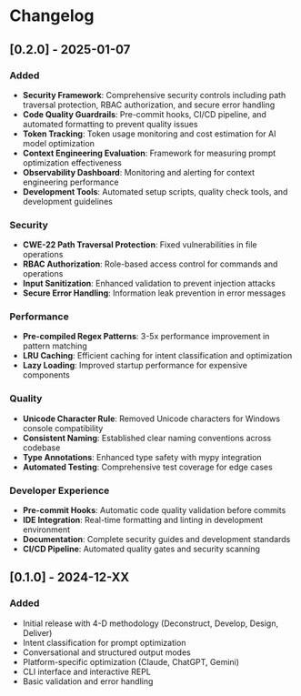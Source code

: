 # Changelog

## [0.2.0] - 2025-01-07

### Added
- **Security Framework**: Comprehensive security controls including path traversal protection, RBAC authorization, and secure error handling
- **Code Quality Guardrails**: Pre-commit hooks, CI/CD pipeline, and automated formatting to prevent quality issues
- **Token Tracking**: Token usage monitoring and cost estimation for AI model optimization
- **Context Engineering Evaluation**: Framework for measuring prompt optimization effectiveness
- **Observability Dashboard**: Monitoring and alerting for context engineering performance
- **Development Tools**: Automated setup scripts, quality check tools, and development guidelines

### Security
- **CWE-22 Path Traversal Protection**: Fixed vulnerabilities in file operations
- **RBAC Authorization**: Role-based access control for commands and operations
- **Input Sanitization**: Enhanced validation to prevent injection attacks
- **Secure Error Handling**: Information leak prevention in error messages

### Performance
- **Pre-compiled Regex Patterns**: 3-5x performance improvement in pattern matching
- **LRU Caching**: Efficient caching for intent classification and optimization
- **Lazy Loading**: Improved startup performance for expensive components

### Quality
- **Unicode Character Rule**: Removed Unicode characters for Windows console compatibility
- **Consistent Naming**: Established clear naming conventions across codebase
- **Type Annotations**: Enhanced type safety with mypy integration
- **Automated Testing**: Comprehensive test coverage for edge cases

### Developer Experience
- **Pre-commit Hooks**: Automatic code quality validation before commits
- **IDE Integration**: Real-time formatting and linting in development environment
- **Documentation**: Complete security guides and development standards
- **CI/CD Pipeline**: Automated quality gates and security scanning

## [0.1.0] - 2024-12-XX

### Added
- Initial release with 4-D methodology (Deconstruct, Develop, Design, Deliver)
- Intent classification for prompt optimization
- Conversational and structured output modes
- Platform-specific optimization (Claude, ChatGPT, Gemini)
- CLI interface and interactive REPL
- Basic validation and error handling